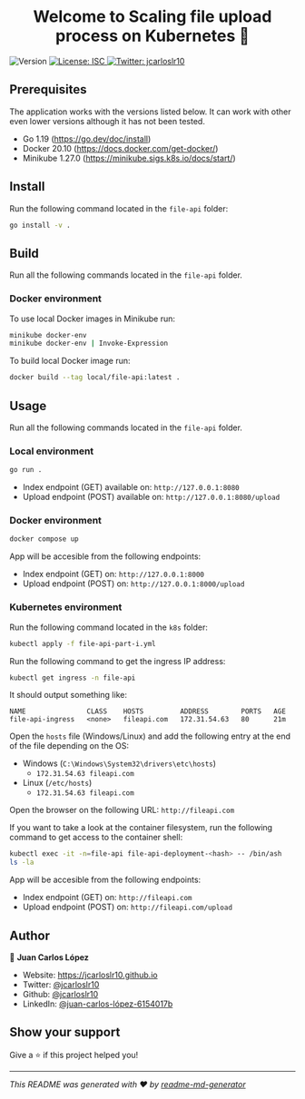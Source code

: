 <h1 align="center">Welcome to Scaling file upload process on Kubernetes 👋</h1>
<p>
  <img alt="Version" src="https://img.shields.io/badge/version-1.0.0-blue.svg?cacheSeconds=2592000" />
  <a href="#" target="_blank">
    <img alt="License: ISC" src="https://img.shields.io/badge/License-ISC-yellow.svg" />
  </a>
  <a href="https://twitter.com/jcarloslr10" target="_blank">
    <img alt="Twitter: jcarloslr10" src="https://img.shields.io/twitter/follow/jcarloslr10.svg?style=social" />
  </a>
</p>

## Prerequisites

The application works with the versions listed below. It can work with other even lower versions although it has not been tested.

- Go 1.19 (https://go.dev/doc/install)
- Docker 20.10 (https://docs.docker.com/get-docker/)
- Minikube 1.27.0 (https://minikube.sigs.k8s.io/docs/start/)

## Install

Run the following command located in the `file-api` folder:

```sh
go install -v .
```

## Build

Run all the following commands located in the `file-api` folder.

### Docker environment

To use local Docker images in Minikube run:

```sh
minikube docker-env
minikube docker-env | Invoke-Expression
```

To build local Docker image run:

```sh
docker build --tag local/file-api:latest .
```

## Usage

Run all the following commands located in the `file-api` folder.

### Local environment

```sh
go run .
```

- Index endpoint (GET) available on: `http://127.0.0.1:8080`
- Upload endpoint (POST) available on: `http://127.0.0.1:8080/upload`

### Docker environment

```sh
docker compose up
```

App will be accesible from the following endpoints:

- Index endpoint (GET) on: `http://127.0.0.1:8000`
- Upload endpoint (POST) on: `http://127.0.0.1:8000/upload`

### Kubernetes environment

Run the following command located in the `k8s` folder:

```sh
kubectl apply -f file-api-part-i.yml
```

Run the following command to get the ingress IP address:

```sh
kubectl get ingress -n file-api
```

It should output something like:

```
NAME               CLASS    HOSTS         ADDRESS        PORTS   AGE
file-api-ingress   <none>   fileapi.com   172.31.54.63   80      21m
```

Open the `hosts` file (Windows/Linux) and add the following entry at the end of the file depending on the OS:

- Windows (`C:\Windows\System32\drivers\etc\hosts`)
  - `172.31.54.63 fileapi.com`
- Linux (`/etc/hosts`)
  - `172.31.54.63 fileapi.com`

Open the browser on the following URL: `http://fileapi.com`

If you want to take a look at the container filesystem, run the following command to get access to the container shell:

```sh
kubectl exec -it -n=file-api file-api-deployment-<hash> -- /bin/ash
ls -la
```

App will be accesible from the following endpoints:

- Index endpoint (GET) on: `http://fileapi.com`
- Upload endpoint (POST) on: `http://fileapi.com/upload`

## Author

👤 **Juan Carlos López**

* Website: https://jcarloslr10.github.io
* Twitter: [@jcarloslr10](https://twitter.com/jcarloslr10)
* Github: [@jcarloslr10](https://github.com/jcarloslr10)
* LinkedIn: [@juan-carlos-lópez-6154017b](https://linkedin.com/in/juan-carlos-lópez-6154017b)

## Show your support

Give a ⭐️ if this project helped you!

***
_This README was generated with ❤️ by [readme-md-generator](https://github.com/kefranabg/readme-md-generator)_